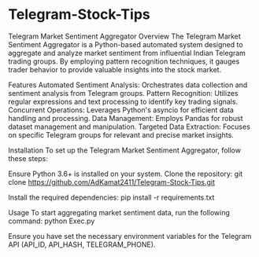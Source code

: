 # Telegram-Stock-Tips
Telegram Market Sentiment Aggregator
Overview
The Telegram Market Sentiment Aggregator is a Python-based automated system designed to aggregate and analyze market sentiment from influential Indian Telegram trading groups. By employing pattern recognition techniques, it gauges trader behavior to provide valuable insights into the stock market.

Features
Automated Sentiment Analysis: Orchestrates data collection and sentiment analysis from Telegram groups.
Pattern Recognition: Utilizes regular expressions and text processing to identify key trading signals.
Concurrent Operations: Leverages Python's asyncio for efficient data handling and processing.
Data Management: Employs Pandas for robust dataset management and manipulation.
Targeted Data Extraction: Focuses on specific Telegram groups for relevant and precise market insights.


Installation
To set up the Telegram Market Sentiment Aggregator, follow these steps:

Ensure Python 3.6+ is installed on your system.
Clone the repository:
git clone https://github.com/AdKamat2411/Telegram-Stock-Tips.git

Install the required dependencies:
pip install -r requirements.txt

Usage
To start aggregating market sentiment data, run the following command:
python Exec.py

Ensure you have set the necessary environment variables for the Telegram API (API_ID, API_HASH, TELEGRAM_PHONE).
